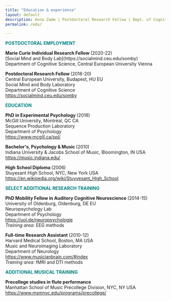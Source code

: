 ```yaml
---
title: "Education & experience"
layout: default
description: Anna Zamm | Postdoctoral Research Fellow | Dept. of Cognitive Science, CEU
permalink: /edu/

---
```

<p><strong><span style="color: #008080;">POSTDOCTORAL EMPLOYMENT</span></strong></p>

<p><strong> Marie Curie Individual Research Fellow </strong>(2020-22) <br/>
[Social Mind and Body Lab](https://socialmind.ceu.edu/somby) <br/>
Department of Cognitive Science, Central European University Vienna </p>
  
<p><strong>Postdoctoral Research Fellow </strong>(2018-20)<br />Central European University, Budapest, HU EU<br />Social Mind and Body Laboratory<br />Department of Cognitive Science<br /><a href="https://socialmind.ceu.edu/somby">https://socialmind.ceu.edu/somby</a></p>
<p><strong><span style="color: #008080;">EDUCATION </span></strong></p>

<p><strong>PhD in Experimental Psychology </strong>(2018)<br />McGill University, Montréal, QC CA<br />Sequence Production Laboratory<br />Department of Psychology<br /><a href="https://www.mcgill.ca/spl/">https://www.mcgill.ca/spl/</a></p>

<p><strong>Bachelor's, Psychology &amp; Music </strong>(2010)<br />Indiana University &amp; Jacobs School of Music, Bloomington, IN USA<br /><a href="https://music.indiana.edu/">https://music.indiana.edu/</a></p>

<p><strong>High School Diploma </strong>(2006)<br />Stuyesant High School, NYC, New York USA<br /><a href="https://en.wikipedia.org/wiki/Stuyvesant_High_School">https://en.wikipedia.org/wiki/Stuyvesant_High_School</a></p>

<p><strong><span style="color: #008080;">SELECT ADDITIONAL RESEARCH TRAINING</span></strong></p>
<p><strong>PhD Mobility Fellow in Auditory Cognitive Neuroscience </strong>(2014-15)<br />University of Oldenburg, Oldenburg, DE EU<br />Neuropsychology Lab<br />Department of Psychology<br /><a href="https://uol.de/neuropsychologie">https://uol.de/neuropsychologie</a><br /><em>Training area: </em>EEG methods</p>

<p><strong>Full-time Research Assistant </strong>(2010-12)<br />Harvard Medical School, Boston, MA USA<br />Music and Neuroimaging Laboratory<br />Department of Neurology<br /><a href="https://www.musicianbrain.com/#index">https://www.musicianbrain.com/#index</a><br /><em>Training area:</em> fMRI and DTI methods</p>

<p><strong><span style="color: #008080;">ADDITIONAL MUSICAL TRAINING</span></strong></p>
<p><strong>Precollege studies in flute performance </strong><br />Manhattan School of Music Precollege Division, NYC, NY USA<br /><a href="https://www.msmnyc.edu/programs/precollege/">https://www.msmnyc.edu/programs/precollege/</a></p>

